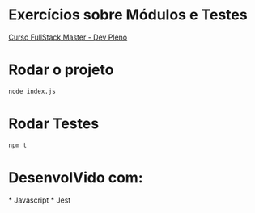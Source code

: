 <h1>Exercícios sobre Módulos e Testes</h1> 
<a href="https://devpleno.com/" target="_blank">
    Curso FullStack Master - Dev Pleno
</a>


<h1>Rodar o projeto</h1> 

```bash
node index.js

```

<h1>Rodar Testes</h1> 

```bash
npm t

```
<h1>DesenvolVido com:</h1> 
* Javascript
* Jest
